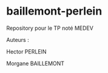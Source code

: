 # baillemont-perlein
Repository pour le TP noté MEDEV

Auteurs :

Hector PERLEIN

Morgane BAILLEMONT
